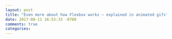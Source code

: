 ```yaml
---
layout: post
title: "Even more about how Flexbox works — explained in animated gifs"
date: 2017-08-11 16:53:33 -0700
comments: true
categories: 
---
```

